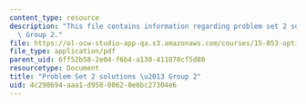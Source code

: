 ```yaml
---
content_type: resource
description: "This file contains information regarding problem set 2 solutions \u2013\
  \ Group 2."
file: https://ol-ocw-studio-app-qa.s3.amazonaws.com/courses/15-053-optimization-methods-in-management-science-spring-2013/4c298694aaa1d95800620e6bc27304e6_MIT15_053S13_ps2-2sol.pdf
file_type: application/pdf
parent_uid: 6ff52b58-2e04-f6b4-a130-411870cf5d80
resourcetype: Document
title: "Problem Set 2 solutions \u2013 Group 2"
uid: 4c298694-aaa1-d958-0062-0e6bc27304e6
---
```

